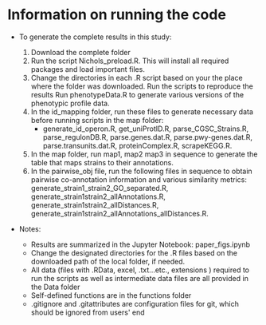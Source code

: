 # Information on running the code

* To generate the complete results in this study: 
	1. Download the complete folder
    2. Run the script Nichols_preload.R. This will install all required packages and load important files. 
    3. Change the directories in each .R script based on your the place where the folder was downloaded. Run the scripts to reproduce the results
    Run phenotypeData.R to generate various versions of the phenotypic profile data.
    4. In the id_mapping folder, run these files to generate necessary data before running scripts in the map folder:
        + generate_id_operon.R, get_uniProtID.R, parse_CGSC_Strains.R, parse_regulonDB.R, parse.genes.dat.R, parse.pwy-genes.dat.R, parse.transunits.dat.R, proteinComplex.R, scrapeKEGG.R.
    5. In the map folder, run map1, map2 map3 in sequence to generate the table that maps strains to their annotations.
    6. In the pairwise_obj file, run the following files in sequence to obtain pairwise co-annotation information and various similarity metrics: generate_strain1_strain2_GO_separated.R, generate_strain1strain2_allAnnotations.R, generate_strain1strain2_allDistances.R, generate_strain1strain2_allAnnotations_allDistances.R.

* Notes:
    + Results are summarized in the Jupyter Notebook: paper_figs.ipynb    
    + Change the designated directories for the .R files based on the downloaded path of the local folder, if needed.
    + All data (files with .RData, excel, .txt...etc., extensions ) required to run the scripts as well as intermediate data files are all provided in the Data  folder
    + Self-defined functions are in the functions folder
    + .gitignore and .gitattributes are configuration files for git, which should be ignored from users' end
    
  
